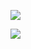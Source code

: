 
[<img src="https://nicholaskrause.github.io/Certifications/img/google_adwords_certified.svg?raw=true" target="_blank">](https://www.google.com/partners/#i_profile;idtf=109020333178045359296)

[<img src="https://nicholaskrause.github.io/Certifications/img/notary_public.png" target="_blank">](http://www.ilsos.gov/notary/index.jsp)

